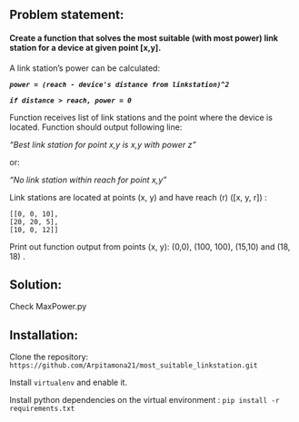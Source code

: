
## Problem statement: 

#### Create a function that solves the most suitable (with most power) link station for a device at given point [x,y].





A link station’s power can be calculated:

***`power = (reach - device's distance from linkstation)^2`***

***`if distance > reach, power = 0`***


Function receives list of link stations and the point where the device is located.
Function should output following line:

_“Best link station for point x,y is x,y with power z”_

or:

_“No link station within reach for point x,y”_ 


Link stations are located at points (x, y) and have reach (r) ([x, y, r]) :
```
[[0, 0, 10],
[20, 20, 5],
[10, 0, 12]] 
```


Print out function output from points (x, y):
(0,0), (100, 100), (15,10) and (18, 18) .

## Solution:

Check MaxPower.py 

## Installation:

Clone the repository: `https://github.com/Arpitamona21/most_suitable_linkstation.git`

Install `virtualenv` and enable it.

Install python dependencies on the virtual environment : `pip install -r requirements.txt`
